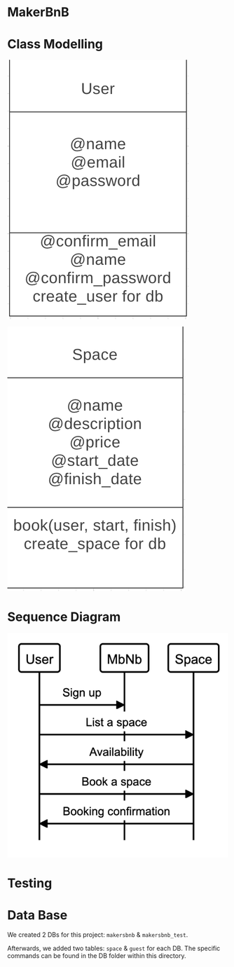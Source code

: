# MakerBnB

# Class Modelling

![User Diagram](https://raw.githubusercontent.com/frank-mck/MakerBnB/main/img/User.png)

![Space Diagram](https://raw.githubusercontent.com/frank-mck/MakerBnB/main/img/Space.png)

# Sequence Diagram

![Sequence Diagram](https://raw.githubusercontent.com/frank-mck/MakerBnB/main/img/Sequence.png)

# Testing

# Data Base

We created 2 DBs for this project: `makersbnb` & `makersbnb_test`.

Afterwards, we added two tables: `space` & `guest` for each DB. The specific commands can be found in the DB folder within this directory.
